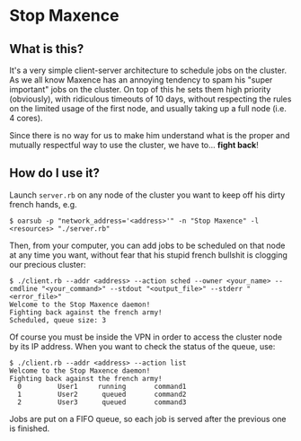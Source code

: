 Stop Maxence
============

What is this?
-------------

It's a very simple client-server architecture to schedule jobs on the cluster. As we all know Maxence has an annoying tendency to spam his "super important" jobs on the cluster. On top of this he sets them high priority (obviously), with ridiculous timeouts of 10 days, without respecting the rules on the limited usage of the first node, and usually taking up a full node (i.e. 4 cores).

Since there is no way for us to make him understand what is the proper and mutually respectful way to use the cluster, we have to... **fight back**!

How do I use it?
----------------

Launch `server.rb` on any node of the cluster you want to keep off his dirty french hands, e.g.

    $ oarsub -p "network_address='<address>'" -n "Stop Maxence" -l <resources> "./server.rb"
    
Then, from your computer, you can add jobs to be scheduled on that node at any time you want, without fear that his stupid french bullshit is clogging our precious cluster:

    $ ./client.rb --addr <address> --action sched --owner <your_name> --cmdline "<your_command>" --stdout "<output_file>" --stderr "<error_file>"
    Welcome to the Stop Maxence daemon!
    Fighting back against the french army!
    Scheduled, queue size: 3

Of course you must be inside the VPN in order to access the cluster node by its IP address. When you want to check the status of the queue, use:

    $ ./client.rb --addr <address> --action list
    Welcome to the Stop Maxence daemon!
    Fighting back against the french army!
      0         User1     running       command1
      1         User2      queued       command2
      2         User3      queued       command3

Jobs are put on a FIFO queue, so each job is served after the previous one is finished.